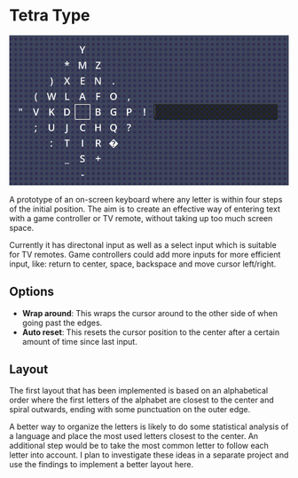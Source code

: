 # Tetra Type

![Tetra Type demo](demo.gif)

A prototype of an on-screen keyboard where any letter is within four steps of the initial position. The aim is to create an effective way of entering text with a game controller or TV remote, without taking up too much screen space. 

Currently it has directonal input as well as a select input which is suitable for TV remotes. Game controllers could add more inputs for more efficient input, like: return to center, space, backspace and move cursor left/right.

## Options

* **Wrap around**: This wraps the cursor around to the other side of when going past the edges.
* **Auto reset**: This resets the cursor position to the center after a certain amount of time since last input.

## Layout

The first layout that has been implemented is based on an alphabetical order where the first letters of the alphabet are closest to the center and spiral outwards, ending with some punctuation on the outer edge.

A better way to organize the letters is likely to do some statistical analysis of a language and place the most used letters closest to the center. An additional step would be to take the most common letter to follow each letter into account. I plan to investigate these ideas in a separate project and use the findings to implement a better layout here.
